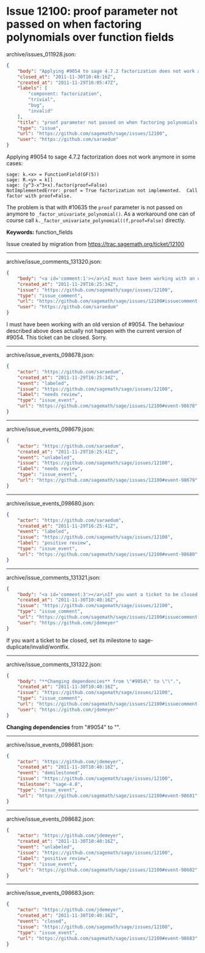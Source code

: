 # Issue 12100: proof parameter not passed on when factoring polynomials over function fields

archive/issues_011928.json:
```json
{
    "body": "Applying #9054 to sage 4.7.2 factorization does not work anymore in some cases:\n\n```\nsage: k.<x> = FunctionField(GF(5))\nsage: R.<y> = k[]\nsage: (y^3-x^3+x).factor(proof=False)\nNotImplementedError: proof = True factorization not implemented.  Call factor with proof=False.\n```\n\nThe problem is that with #10635 the `proof` parameter is not passed on anymore to `_factor_univariate_polynomial()`. As a workaround one can of course call `k._factor_univariate_polynomial((f,proof=False)` directly.\n\n**Keywords:** function_fields\n\nIssue created by migration from https://trac.sagemath.org/ticket/12100\n\n",
    "closed_at": "2011-11-30T10:40:16Z",
    "created_at": "2011-11-29T16:05:47Z",
    "labels": [
        "component: factorization",
        "trivial",
        "bug",
        "invalid"
    ],
    "title": "proof parameter not passed on when factoring polynomials over function fields",
    "type": "issue",
    "url": "https://github.com/sagemath/sage/issues/12100",
    "user": "https://github.com/saraedum"
}
```
Applying #9054 to sage 4.7.2 factorization does not work anymore in some cases:

```
sage: k.<x> = FunctionField(GF(5))
sage: R.<y> = k[]
sage: (y^3-x^3+x).factor(proof=False)
NotImplementedError: proof = True factorization not implemented.  Call factor with proof=False.
```

The problem is that with #10635 the `proof` parameter is not passed on anymore to `_factor_univariate_polynomial()`. As a workaround one can of course call `k._factor_univariate_polynomial((f,proof=False)` directly.

**Keywords:** function_fields

Issue created by migration from https://trac.sagemath.org/ticket/12100





---

archive/issue_comments_131320.json:
```json
{
    "body": "<a id='comment:1'></a>\nI must have been working with an old version of #9054. The behaviour described above does actually not happen with the current version of #9054. This ticket can be closed. Sorry.",
    "created_at": "2011-11-29T16:25:34Z",
    "issue": "https://github.com/sagemath/sage/issues/12100",
    "type": "issue_comment",
    "url": "https://github.com/sagemath/sage/issues/12100#issuecomment-131320",
    "user": "https://github.com/saraedum"
}
```

<a id='comment:1'></a>
I must have been working with an old version of #9054. The behaviour described above does actually not happen with the current version of #9054. This ticket can be closed. Sorry.



---

archive/issue_events_098678.json:
```json
{
    "actor": "https://github.com/saraedum",
    "created_at": "2011-11-29T16:25:34Z",
    "event": "labeled",
    "issue": "https://github.com/sagemath/sage/issues/12100",
    "label": "needs review",
    "type": "issue_event",
    "url": "https://github.com/sagemath/sage/issues/12100#event-98678"
}
```



---

archive/issue_events_098679.json:
```json
{
    "actor": "https://github.com/saraedum",
    "created_at": "2011-11-29T16:25:41Z",
    "event": "unlabeled",
    "issue": "https://github.com/sagemath/sage/issues/12100",
    "label": "needs review",
    "type": "issue_event",
    "url": "https://github.com/sagemath/sage/issues/12100#event-98679"
}
```



---

archive/issue_events_098680.json:
```json
{
    "actor": "https://github.com/saraedum",
    "created_at": "2011-11-29T16:25:41Z",
    "event": "labeled",
    "issue": "https://github.com/sagemath/sage/issues/12100",
    "label": "positive review",
    "type": "issue_event",
    "url": "https://github.com/sagemath/sage/issues/12100#event-98680"
}
```



---

archive/issue_comments_131321.json:
```json
{
    "body": "<a id='comment:3'></a>\nIf you want a ticket to be closed, set its milestone to sage-duplicate/invalid/wontfix.",
    "created_at": "2011-11-30T10:40:16Z",
    "issue": "https://github.com/sagemath/sage/issues/12100",
    "type": "issue_comment",
    "url": "https://github.com/sagemath/sage/issues/12100#issuecomment-131321",
    "user": "https://github.com/jdemeyer"
}
```

<a id='comment:3'></a>
If you want a ticket to be closed, set its milestone to sage-duplicate/invalid/wontfix.



---

archive/issue_comments_131322.json:
```json
{
    "body": "**Changing dependencies** from \"#9054\" to \"\".",
    "created_at": "2011-11-30T10:40:16Z",
    "issue": "https://github.com/sagemath/sage/issues/12100",
    "type": "issue_comment",
    "url": "https://github.com/sagemath/sage/issues/12100#issuecomment-131322",
    "user": "https://github.com/jdemeyer"
}
```

**Changing dependencies** from "#9054" to "".



---

archive/issue_events_098681.json:
```json
{
    "actor": "https://github.com/jdemeyer",
    "created_at": "2011-11-30T10:40:16Z",
    "event": "demilestoned",
    "issue": "https://github.com/sagemath/sage/issues/12100",
    "milestone": "sage-4.8",
    "type": "issue_event",
    "url": "https://github.com/sagemath/sage/issues/12100#event-98681"
}
```



---

archive/issue_events_098682.json:
```json
{
    "actor": "https://github.com/jdemeyer",
    "created_at": "2011-11-30T10:40:16Z",
    "event": "unlabeled",
    "issue": "https://github.com/sagemath/sage/issues/12100",
    "label": "positive review",
    "type": "issue_event",
    "url": "https://github.com/sagemath/sage/issues/12100#event-98682"
}
```



---

archive/issue_events_098683.json:
```json
{
    "actor": "https://github.com/jdemeyer",
    "created_at": "2011-11-30T10:40:16Z",
    "event": "closed",
    "issue": "https://github.com/sagemath/sage/issues/12100",
    "type": "issue_event",
    "url": "https://github.com/sagemath/sage/issues/12100#event-98683"
}
```
